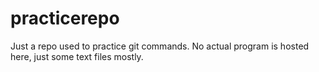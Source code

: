 # practicerepo
Just a repo used to practice git commands. No actual program is hosted here, just some text files mostly.
